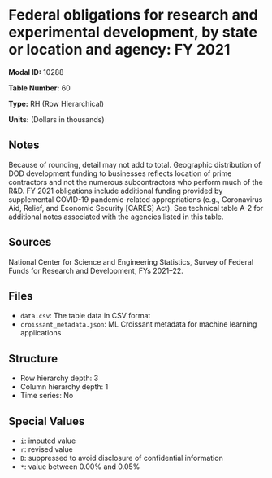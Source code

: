 # Federal obligations for research and experimental development, by state or location and agency: FY 2021

**Modal ID:** 10288

**Table Number:** 60

**Type:** RH (Row Hierarchical)

**Units:** (Dollars in thousands)

## Notes

Because of rounding, detail may not add to total. Geographic distribution of DOD development funding to businesses reflects location of prime contractors and not the numerous subcontractors who perform much of the R&D. FY 2021 obligations include additional funding provided by supplemental COVID-19 pandemic-related appropriations (e.g., Coronavirus Aid, Relief, and Economic Security [CARES] Act). See technical table A-2 for additional notes associated with the agencies listed in this table.

## Sources

National Center for Science and Engineering Statistics, Survey of Federal Funds for Research and Development, FYs 2021–22.

## Files

- `data.csv`: The table data in CSV format
- `croissant_metadata.json`: ML Croissant metadata for machine learning applications

## Structure

- Row hierarchy depth: 3
- Column hierarchy depth: 1
- Time series: No

## Special Values

- `i`: imputed value
- `r`: revised value
- `D`: suppressed to avoid disclosure of confidential information
- `*`: value between 0.00% and 0.05%
